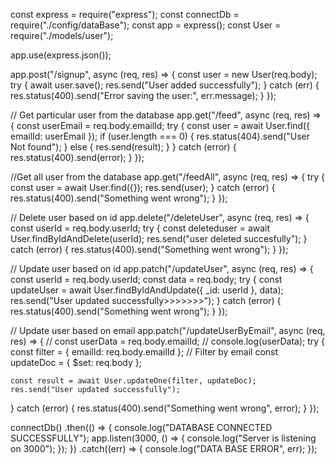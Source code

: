 const express = require("express");
const connectDb = require("./config/dataBase");
const app = express();
const User = require("./models/user");

app.use(express.json());

app.post("/signup", async (req, res) => {
const user = new User(req.body);
try {
await user.save();
res.send("User added successfully");
} catch (err) {
res.status(400).send("Error saving the user:", err.message);
}
});

// Get particular user from the database
app.get("/feed", async (req, res) => {
const userEmail = req.body.emailId;
try {
const user = await User.find({ emailId: userEmail });
if (user.length === 0) {
res.status(404).send("User Not found");
} else {
res.send(result);
}
} catch (error) {
res.status(400).send(error);
}
});

//Get all user from the database
app.get("/feedAll", async (req, res) => {
try {
const user = await User.find({});
res.send(user);
} catch (error) {
res.status(400).send("Something went wrong");
}
});

// Delete user based on id
app.delete("/deleteUser", async (req, res) => {
const userId = req.body.userId;
try {
const deleteduser = await User.findByIdAndDelete(userId);
res.send("user deleted succesfully");
} catch (error) {
res.status(400).send("Something went wrong");
}
});

// Update user based on id
app.patch("/updateUser", async (req, res) => {
const userId = req.body.userId;
const data = req.body;
try {
const updateUser = await User.findByIdAndUpdate({ \_id: userId }, data);
res.send("User updated successfully>>>>>>>");
} catch (error) {
res.status(400).send("Something went wrong");
}
});

// Update user based on email
app.patch("/updateUserByEmail", async (req, res) => {
// const userData = req.body.emailId;
// console.log(userData);
try {
const filter = { emailId: req.body.emailId }; // Filter by email
const updateDoc = { $set: req.body };

    const result = await User.updateOne(filter, updateDoc);
    res.send("User updated successfully");

} catch (error) {
res.status(400).send("Something went wrong", error);
}
});

connectDb()
.then(() => {
console.log("DATABASE CONNECTED SUCCESSFULLY");
app.listen(3000, () => {
console.log("Server is listening on 3000");
});
})
.catch((err) => {
console.log("DATA BASE ERROR", err);
});
